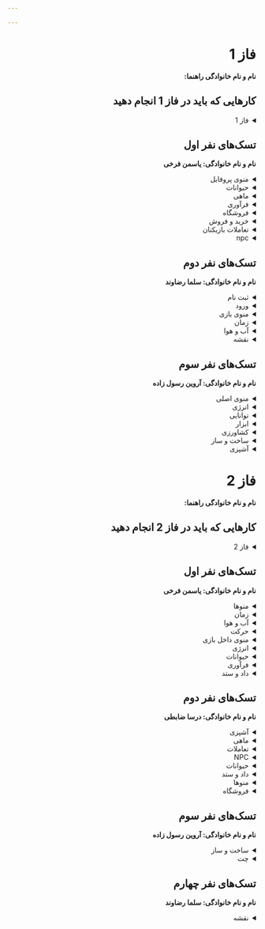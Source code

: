 ```yaml
---

---
```


<div dir="rtl" align='right'>

# فاز 1
**نام و نام خانوادگی راهنما:**

## کارهایی که باید در فاز 1 انجام دهید

<details>
  <summary>فاز 1</summary>

- موارد پیاده سازی فاز اول پروژه
  
  <div  dir="ltr" align='right'>
  
  1. [ ] شروع نشده
  2. [ ] در حال انجام
  3. [x] تمام شده
     </div>
</details>

## تسک‌های نفر اول

  **نام و نام خانوادگی: یاسمن فرخی**
<details>
  <summary>منوی پروفایل</summary>

  <div dir="ltr" align='right'>

1. [ ] شروع نشده
2. [ ] در حال انجام
3. [x] تمام شده
  </div>
</details>

<details>
  <summary>حیوانات</summary>

  <div dir="ltr" align='right'>

1. [ ] شروع نشده
2. [ ] در حال انجام
3. [x] تمام شده
  </div>
</details>

<details>
  <summary>ماهی</summary>

  <div dir="ltr" align='right'>

1. [ ] شروع نشده
2. [ ] در حال انجام
3. [x] تمام شده
  </div>
</details>

<details>
  <summary>فرآوری</summary>

  <div dir="ltr" align='right'>

1. [ ] شروع نشده
2. [ ] در حال انجام
3. [x] تمام شده
  </div>
</details>

<details>
  <summary>فروشگاه</summary>

  <div dir="ltr" align='right'>

1. [ ] شروع نشده
2. [ ] در حال انجام
3. [x] تمام شده
  </div>
</details>

<details>
  <summary>خرید و فروش</summary>

  <div dir="ltr" align='right'>

1. [ ] شروع نشده
2. [ ] در حال انجام
3. [x] تمام شده
  </div>
</details>

<details>
  <summary>تعاملات بازیکنان</summary>

  <div dir="ltr" align='right'>

1. [ ] شروع نشده
2. [ ] در حال انجام
3. [x] تمام شده
  </div>
</details>

<details>
  <summary>npc</summary>

  <div dir="ltr" align='right'>

1. [ ] شروع نشده
2. [ ] در حال انجام
3. [x] تمام شده
  </div>
</details>

## تسک‌های نفر دوم

  **نام و نام خانوادگی: سلما رضاوند**

<details>
  <summary>ثبت نام</summary>

  <div dir="ltr" align='right'>

1. [ ] شروع نشده
2. [ ] در حال انجام
3. [x] تمام شده
  </div>
</details>

<details>
  <summary>ورود</summary>

  <div dir="ltr" align='right'>

1. [ ] شروع نشده
2. [ ] در حال انجام
3. [x] تمام شده
  </div>
</details>

<details>
  <summary>منوی بازی</summary>

  <div dir="ltr" align='right'>

1. [ ] شروع نشده
2. [ ] در حال انجام
3. [x] تمام شده
  </div>
</details>

<details>
  <summary>زمان</summary>

  <div dir="ltr" align='right'>

1. [ ] شروع نشده
2. [ ] در حال انجام
3. [x] تمام شده
  </div>
</details>

<details>
  <summary>آب و هوا</summary>

  <div dir="ltr" align='right'>

1. [ ] شروع نشده
2. [ ] در حال انجام
3. [x] تمام شده
  </div>
</details>

<details>
  <summary>نقشه</summary>

  <div dir="ltr" align='right'>

1. [ ] شروع نشده
2. [ ] در حال انجام
3. [x] تمام شده
  </div>
</details>

## تسک‌های نفر سوم

  **نام و نام خانوادگی: آروین رسول زاده**
<details>
  <summary>منوی اصلی</summary>

  <div dir="ltr" align='right'>

1. [ ] شروع نشده
2. [ ] در حال انجام
3. [x] تمام شده
  </div>
</details>

<details>
  <summary>انرژی</summary>

  <div dir="ltr" align='right'>

1. [ ] شروع نشده
2. [ ] در حال انجام
3. [x] تمام شده
  </div>
</details>

<details>
  <summary>توانایی</summary>

  <div dir="ltr" align='right'>

1. [ ] شروع نشده
2. [ ] در حال انجام
3. [x] تمام شده
  </div>
</details>

<details>
  <summary>ابزار</summary>

  <div dir="ltr" align='right'>

1. [ ] شروع نشده
2. [ ] در حال انجام
3. [x] تمام شده
  </div>
</details>

<details>
  <summary>کشاورزی</summary>

  <div dir="ltr" align='right'>

1. [ ] شروع نشده
2. [ ] در حال انجام
3. [x] تمام شده
  </div>
</details>

<details>
  <summary>ساخت و ساز</summary>

  <div dir="ltr" align='right'>

1. [ ] شروع نشده
2. [ ] در حال انجام
3. [x] تمام شده
  </div>
</details>

<details>
  <summary>آشپزی</summary>

  <div dir="ltr" align='right'>

1. [ ] شروع نشده
2. [ ] در حال انجام
3. [x] تمام شده
  </div>
</details>


# فاز 2
**نام و نام خانوادگی راهنما:**

## کارهایی که باید در فاز 2 انجام دهید

<details>
  <summary>فاز 2</summary>

- موارد پیاده سازی فاز دوم پروژه

  <div  dir="ltr" align='right'>

    1. [ ] شروع نشده
    2. [x] در حال انجام
    3. [ ] تمام شده
       </div>
</details>

## تسک‌های نفر اول

**نام و نام خانوادگی: یاسمن فرخی**
<details>
  <summary>منوها</summary>

  <div dir="ltr" align='right'>

1. [ ] شروع نشده
2. [ ] در حال انجام
3. [x] تمام شده
  </div>
</details>

<details>
  <summary>زمان</summary>

  <div dir="ltr" align='right'>

1. [ ] شروع نشده
2. [ ] در حال انجام
3. [x] تمام شده
  </div>
</details>

<details>
  <summary>آب و هوا</summary>

  <div dir="ltr" align='right'>

1. [ ] شروع نشده
2. [ ] در حال انجام
3. [x] تمام شده
  </div>
</details>

<details>
  <summary>حرکت</summary>

  <div dir="ltr" align='right'>

1. [ ] شروع نشده
2. [ ] در حال انجام
3. [x] تمام شده
  </div>
</details>

<details>
  <summary>منوی داخل بازی</summary>

  <div dir="ltr" align='right'>

1. [ ] شروع نشده
2. [ ] در حال انجام
3. [x] تمام شده
  </div>
</details>

<details>
  <summary>انرژی</summary>

  <div dir="ltr" align='right'>

1. [ ] شروع نشده
2. [ ] در حال انجام
3. [x] تمام شده
  </div>
</details>


<details>
  <summary>حیوانات</summary>

  <div dir="ltr" align='right'>

1. [ ] شروع نشده
2. [ ] در حال انجام
3. [x] تمام شده
  </div>
</details>


<details>
  <summary>فرآوری</summary>

  <div dir="ltr" align='right'>

1. [ ] شروع نشده
2. [ ] در حال انجام
3. [x] تمام شده
  </div>
</details>

<details>
  <summary>داد و ستد</summary>

  <div dir="ltr" align='right'>

1. [ ] شروع نشده
2. [ ] در حال انجام
3. [x] تمام شده
  </div>
</details>

## تسک‌های نفر دوم

**نام و نام خانوادگی: درسا ضابطی**
<details>
  <summary>آشپزی</summary>

  <div dir="ltr" align='right'>

1. [ ] شروع نشده
2. [ ] در حال انجام
3. [x] تمام شده
  </div>
</details>

<details>
  <summary>ماهی</summary>

  <div dir="ltr" align='right'>

1. [ ] شروع نشده
2. [ ] در حال انجام
3. [x] تمام شده
  </div>
</details>

<details>
  <summary>تعاملات</summary>

  <div dir="ltr" align='right'>

1. [ ] شروع نشده
2. [ ] در حال انجام
3. [x] تمام شده
  </div>
</details>

<details>
  <summary>NPC</summary>

  <div dir="ltr" align='right'>

1. [ ] شروع نشده
2. [ ] در حال انجام
3. [x] تمام شده
  </div>
</details>

<details>
  <summary>حیوانات</summary>

  <div dir="ltr" align='right'>

1. [ ] شروع نشده
2. [ ] در حال انجام
3. [x] تمام شده
  </div>
</details>


<details>
  <summary>داد و ستد</summary>

  <div dir="ltr" align='right'>

1. [ ] شروع نشده
2. [ ] در حال انجام
3. [x] تمام شده
  </div>
</details>


<details>
  <summary>منوها</summary>

  <div dir="ltr" align='right'>

1. [ ] شروع نشده
2. [ ] در حال انجام
3. [x] تمام شده
  </div>
</details>


<details>
  <summary>فروشگاه</summary>

  <div dir="ltr" align='right'>

1. [ ] شروع نشده
2. [ ] در حال انجام
3. [x] تمام شده
  </div>
</details>

## تسک‌های نفر سوم

**نام و نام خانوادگی: آروین رسول زاده**
<details>
  <summary>ساخت و ساز</summary>

  <div dir="ltr" align='right'>

1. [ ] شروع نشده
2. [ ] در حال انجام
3. [x] تمام شده
  </div>
</details>

<details>
  <summary>چت</summary>

  <div dir="ltr" align='right'>

1. [ ] شروع نشده
2. [ ] در حال انجام
3. [x] تمام شده
  </div>
</details>

## تسک‌های نفر چهارم

**نام و نام خانوادگی: سلما رضاوند**
<details>
  <summary>نقشه</summary>

  <div dir="ltr" align='right'>

1. [ ] شروع نشده
2. [ ] در حال انجام
3. [x] تمام شده
  </div>
</details>

</div>
